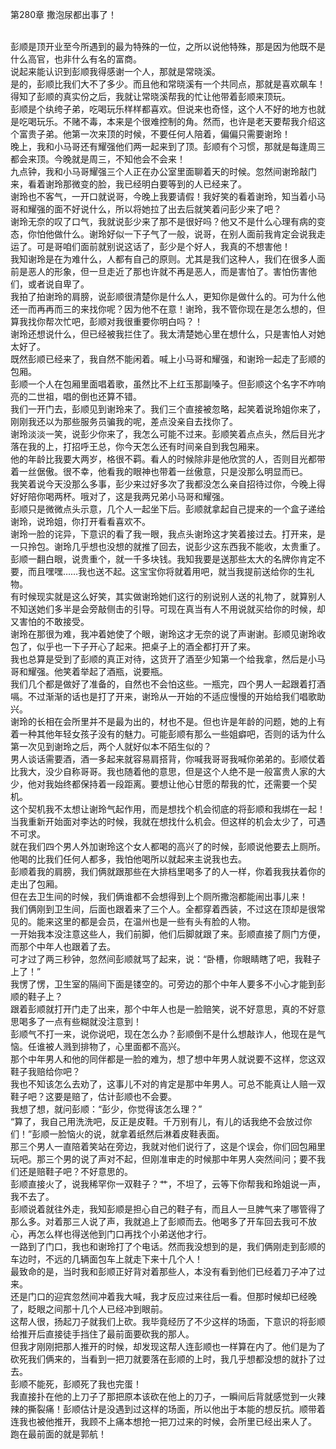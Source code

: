 第280章 撒泡尿都出事了！
<br />彭顺是顶开业至今所遇到的最为特殊的一位，之所以说他特殊，那是因为他既不是什么高官，也非什么有名的富商。<br />说起来能认识到彭顺我得感谢一个人，那就是常晓溪。<br />是的，彭顺比我们大不了多少。而且他和常晓溪有一个共同点，那就是喜欢飙车！得知了彭顺的真实份之后，我就让常晓溪帮我的忙让他带着彭顺来顶玩。<br />彭顺是个纨绔子弟，吃喝玩乐样样都喜欢。但说来也奇怪，这个人不好的地方也就是吃喝玩乐。不赌不毒，本来是个很难控制的角。然而，也许是老天要帮我介绍这个富贵子弟。他第一次来顶的时候，不要任何人陪着，偏偏只需要谢玲！<br />晚上，我和小马哥还有耀强他们两一起来到了顶。彭顺有个习惯，那就是每逢周三都会来顶。今晚就是周三，不知他会不会来！<br />九点钟，我和小马哥耀强三个人正在办公室里面聊着天的时候。忽然间谢玲敲门来，看着谢玲那微变的脸，我已经明白要等到的人已经来了。<br />谢玲也不客气，一开口就说哥，今晚上我要请假！我好笑的看着谢玲，知当着小马哥和耀强的面不好说什么，所以将她拉了出去后就笑着问彭少来了吧？<br />谢玲无奈的叹了口气，我就说彭少来了那不是很好吗？他又不是什么心理有病的变态，你怕他做什么。谢玲好似一下子气了一般，说哥，在别人面前我肯定会说我走运了。可是哥咱们面前就别说这话了，彭少是个好人，我真的不想害他！<br />我知谢玲是在为难什么，人都有自己的原则。尤其是我们这种人，我们在很多人面前是恶人的形象，但一旦走近了那也许就不再是恶人，而是害怕了。害怕伤害他们，或者说自卑了。<br />我拍了拍谢玲的肩膀，说彭顺很清楚你是什么人，更知你是做什么的。可为什么他还一而再再而三的来找你呢？因为他不在意！谢玲，我不管你现在是怎么想的，但算我找你帮次忙吧，彭顺对我很重要你明白吗？！<br />谢玲还想说什么，但已经被我拦住了。我太清楚她心里在想什么，只是害怕人对她太好了。<br />既然彭顺已经来了，我自然不能闲着。喊上小马哥和耀强，和谢玲一起走了彭顺的包厢。<br />彭顺一个人在包厢里面唱着歌，虽然比不上红玉那副嗓子。但彭顺这个名字不咋响亮的二世祖，唱的倒也还算不错。<br />我们一开门去，彭顺见到谢玲来了。我们三个直接被忽略，起笑着说玲姐你来了，刚刚我还以为那些服务员骗我的呢，差点没亲自去找你了。<br />谢玲淡淡一笑，说彭少你来了，我怎么可能不过来。彭顺笑着点点头，然后目光才落在我的上，打招呼王总，你今天怎么还有时间亲自到我包厢来。<br />他的年龄比我要大两岁，格很不羁。看人的时候除非是他欣赏的人，否则目光都带着一丝倨傲。很不幸，他看我的眼神也带着一丝傲意，只是没那么明显而已。<br />我笑着说今天没那么多事，彭少来过好多次了我都没怎么亲自招待过你，今晚上得好好陪你喝两杯。哦对了，这是我两兄弟小马哥和耀强。<br />彭顺只是微微点头示意，几个人一起坐下后。彭顺就拿起自己提来的一个盒子递给谢玲，说玲姐，你打开看看喜欢不。<br />谢玲一脸的诧异，下意识的看了我一眼，我点头谢玲这才笑着接过去。打开来，是一只拎包。谢玲几乎想也没想的就推了回去，说彭少这东西我不能收，太贵重了。<br />彭顺一翻白眼，说贵重个，就一千多块钱。我知我要是送那些太大的名牌你肯定不要，而且嘿嘿……我也送不起。这宝宝你将就着用吧，就当我提前送给你的生礼物。<br />有时候现实就是这么好笑，其实做谢玲她们这行的别说别人送的礼物了，就算别人不知送她们多半是会旁敲侧击的引导。可现在真当有人不用说就买给你的时候，却又害怕的不敢接受。<br />谢玲在那很为难，我冲着她使了个眼，谢玲这才无奈的说了声谢谢。彭顺见谢玲收包了，似乎也一下子开心了起来。把桌子上的酒全都打开了来。<br />我也总算是受到了彭顺的真正对待，这货开了酒至少知第一个给我拿，然后是小马哥和耀强。他笑着举起了酒瓶，说要瓶。<br />我们几个都是做好了准备的，自然也不会怕这些。一瓶完，四个男人一起跟着打酒嗝。不过渐渐的话也是打了开来，谢玲从一开始的不适应慢慢的开始给我们唱歌助兴。<br />谢玲的长相在会所里并不是最为出的，材也不是。但也许是年龄的问题，她的上有着一种其他年轻女孩子没有的魅力。可能彭顺有那么一些姐癖吧，否则的话为什么第一次见到谢玲之后，两个人就好似本不陌生似的？<br />男人谈话需要酒，酒一多起来就容易肩搭背，你喊我哥哥我喊你弟弟的。彭顺仗着比我大，没少自称哥哥。我也随着他的意思，但是这个人绝不是一般富贵人家的大少，他对我始终都保持着一段距离。要想让他心甘愿的帮我的忙，还需要一个契机。<br />这个契机我不太想让谢玲气起作用，而是想找个机会彻底的将彭顺和我绑在一起！<br />当我重新开始面对李达的时候，我就在想找什么机会。但这样的机会太少了，可遇不可求。<br />就在我们四个男人外加谢玲这个女人都喝的高兴了的时候，彭顺说他要去上厕所。他喝的比我们任何人都多，我怕他喝所以就起来主说我也去。<br />彭顺着我的肩膀，我们俩就跟那些在大排档里喝多了的人一样，你着我我扶着你的走出了包厢。<br />但在去卫生间的时候，我们俩谁都不会想得到上个厕所撒泡都能闹出事儿来！<br />我们俩刚到卫生间，后面也跟着来了三个人。全都穿着西装，不过这在顶却是很常见的。能来这里的都是会员，在温州也是一些有头有脸的人物。<br />一开始我本没注意这些人，我们前脚，他们后脚就跟了来。彭顺直接了厕门方便，而那个中年人也跟着了去。<br />可才过了两三秒钟，忽然间彭顺就骂了起来，说：“卧槽，你眼睛瞎了吧，我鞋子上了！”<br />我愣了愣，卫生室的隔间下面是镂空的。可旁边的那个中年人要多不小心才能到彭顺的鞋子上？<br />跟着彭顺就打开门走了出来，那个中年人也是一脸赔笑，说不好意思，真的不好意思喝多了一点有些糊就没注意到！<br />彭顺气不打一来，说你说吧，现在怎么办？彭顺倒不是什么想敲诈人，他现在是气恼。任谁被人溅到排物了，心里面都不高兴。<br />那个中年男人和他的同伴都是一脸的难为，想了想中年男人就说要不这样，您这双鞋子我赔给你吧？<br />我也不知该怎么去劝了，这事儿不对的肯定是那中年男人。可总不能真让人赔一双鞋子吧？这要是赔了，估计彭顺也不会要。<br />我想了想，就问彭顺：“彭少，你觉得该怎么理？”<br />“算了，我自己用洗洗吧，反正是皮鞋。千万别有儿，有儿的话我绝不会放过你们！”彭顺一脸恼火的说，就拿着纸然后淋着皮鞋表面。<br />那三个男人一直陪着笑站在旁边，我就对他们说行了，这是个误会，你们回包厢里玩吧。那三个男的说了声对不起，但刚准审走的时候那中年男人突然间问；要不我们还是赔鞋子吧？不好意思的。<br />彭顺直接火了，说我稀罕你一双鞋子？艹，不坦了，云等下你帮我和玲姐说一声，我不去了。<br />彭顺说着就往外走，我知彭顺是担心自己的鞋子有，而且人一旦脾气来了哪管得了那么多。对着那三人说了声，我就追上了彭顺而去。他喝多了开车回去我可不放心，再怎么样也得送他到门口再找个小弟送他才行。<br />一路到了门口，我也和谢玲打了个电话。然而我没想到的是，我们俩刚走到彭顺的车边时，不远的几辆面包车上就走下来十几个人！<br />最致命的是，当时我和彭顺正好背对着那些人，本没有看到他们已经着刀子冲了过来。<br />还是门口的迎宾忽然间冲着我大喊，我才反应过来往后一看。但那时候却已经晚了，眨眼之间那十几个人已经冲到眼前。<br />这帮人很，扬起刀子就我们上砍。我毕竟经历了不少这样的场面，下意识的将彭顺给推开后直接徒手挡住了最前面要砍我的那人。<br />但我才刚刚把那人推开的时候，却发现这帮人连彭顺也一样算在内了。他们是为了砍死我们俩来的，当看到一把刀就要落在彭顺的上时，我几乎想都没想的就扑了过去。<br />彭顺不能死，彭顺死了我也完蛋！<br />我直接扑在他的上刀子了那把原本该砍在他上的刀子，一瞬间后背就感觉到一火辣辣的撕裂痛！彭顺估计是没遇到过这样的场面，所以他出于本能的想反抗。顺带着连我也被他推开，我顾不上痛本想抢一把刀过来的时候，会所里已经出来人了。<br />跑在最前面的就是郭航！